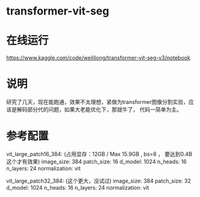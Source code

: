 # transformer-vit-seg

# 在线运行
https://www.kaggle.com/code/weililong/transformer-vit-seg-v3/notebook

# 说明
研究了几天，现在能跑通，效果不太理想，紧做为transformer图像分割实验，应该是解码部分代的问题，如果大老能优化下，那就牛了， 代码一简单为主。

# 参考配置

vit_large_patch16_384: (占用显存：12GB / Max 15.9GB , bs=8 ，  要达到0.4B这个才有效果)
    image_size: 384
    patch_size: 16
    d_model: 1024
    n_heads: 16
    n_layers: 24
    normalization: vit


vit_large_patch32_384: (这个更大，没试过)
    image_size: 384
    patch_size: 32
    d_model: 1024
    n_heads: 16
    n_layers: 24
    normalization: vit


